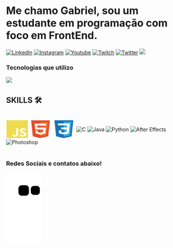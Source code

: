 # Me chamo Gabriel, sou um estudante em programação com foco em FrontEnd.


[![LinkedIn](https://img.shields.io/badge/linkedin-%230077B5.svg?style=for-the-badge&logo=linkedin&logoColor=white)](https://www.linkedin.com/in/gabrielmenoncin/)
[![Instagram](https://img.shields.io/badge/Instagram-E4405F?style=for-the-badge&logo=instagram&logoColor=white)](https://www.instagram.com/meno.gabriel1)
[![Youtube](https://img.shields.io/badge/YouTube-FF0000?style=for-the-badge&logo=youtube&logoColor=white)](https://www.youtube.com/Meno21)
[![Twitch](https://img.shields.io/badge/Twitch-9146FF?style=for-the-badge&logo=twitch&logoColor=white)](https://www.twitch.tv/gamenno)
[![Twitter](https://img.shields.io/badge/Twitter-1DA1F2?style=for-the-badge&logo=twitter&logoColor=white)](https://www.youtube.com/Meno21)
<a href = "mailto:gabrielmenoncin38@gmail.com"><img src="https://img.shields.io/badge/-Gmail-%23333?style=for-the-badge&logo=gmail&logoColor=white" target="_blank"></a>

    
### Tecnologias que utilizo
<img src="https://github-readme-stats.vercel.app/api/top-langs/?username=GabrielMeno"/>

## SKILLS 🛠️

</div>
<div style="display: inline_block"><br>
  <img align="center" alt="Js" height="50" width="60" src="https://raw.githubusercontent.com/devicons/devicon/master/icons/javascript/javascript-plain.svg">
  <img align="center" alt="HTML" height="50" width="60" src="https://raw.githubusercontent.com/devicons/devicon/master/icons/html5/html5-original.svg">
  <img align="center" alt="CSS" height="50" width="60" src="https://raw.githubusercontent.com/devicons/devicon/master/icons/css3/css3-original.svg">
  <img align="center" alt="C" height="50" width="60" src="https://cdn.jsdelivr.net/gh/devicons/devicon/icons/c/c-original.svg">
  <img align="center" alt="Java" height="50" width="60" src="https://cdn.jsdelivr.net/gh/devicons/devicon/icons/java/java-original.svg">
  <img align="center" alt="Python" height="50" width="60" src="https://cdn.jsdelivr.net/gh/devicons/devicon/icons/python/python-original.svg"> 
  <img align="center" alt="After Effects" height="50" width="60" src="https://cdn.jsdelivr.net/gh/devicons/devicon/icons/aftereffects/aftereffects-original.svg">
  <img align="center" alt="Photoshop" height="50" width="60" src="https://cdn.jsdelivr.net/gh/devicons/devicon/icons/photoshop/photoshop-plain.svg"> 
</div>
 
 <br>
 
  ### Redes Sociais e contatos abaixo!
 
 
  ![Snake animation](https://github.com/GabrielMeno/GabrielMeno/blob/output/github-contribution-grid-snake.svg)

</div>

